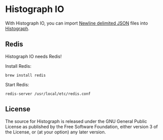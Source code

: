 # Histograph IO

With Histograph IO, you can import [Newline delimited JSON](http://ndjson.org/) files into [Histograph](http://histograph.github.io).

## Redis

Histograph IO needs Redis!

Install Redis:

    brew install redis

Start Redis:

    redis-server /usr/local/etc/redis.conf

## License

The source for Histograph is released under the GNU General Public License as published by the Free Software Foundation, either version 3 of the License, or (at your option) any later version.
